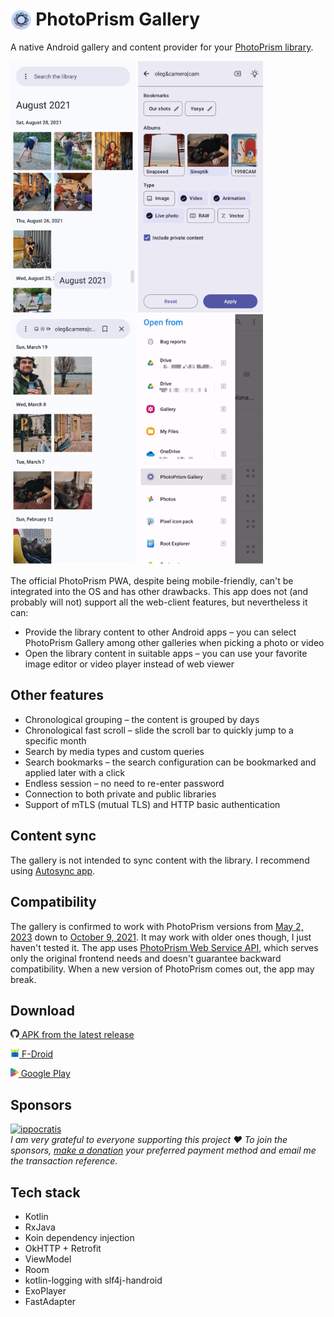 # <img src="app/src/main/res/mipmap-hdpi/ic_launcher.png" alt="Icon" style="vertical-align: bottom; height: 1.2em;"/> PhotoPrism Gallery
A native Android gallery and content provider for your [PhotoPrism library](https://www.photoprism.app/). 

<p float="left">
<img src="fastlane/metadata/android/en-US/images/phoneScreenshots/1.png" width=200 />
<img src="fastlane/metadata/android/en-US/images/phoneScreenshots/2.png" width=200 />
<img src="fastlane/metadata/android/en-US/images/phoneScreenshots/3.png" width=200 />
<img src="fastlane/metadata/android/en-US/images/phoneScreenshots/4.png" width=200 />
</p>

The official PhotoPrism PWA, despite being mobile-friendly, can't be integrated into the OS and has other drawbacks.
This app does not (and probably will not) support all the web-client features, but nevertheless it can:
- Provide the library content to other Android apps – 
you can select PhotoPrism Gallery among other galleries when picking a photo or video
- Open the library content in suitable apps –
you can use your favorite image editor or video player instead of web viewer

## Other features
- Chronological grouping – the content is grouped by days
- Chronological fast scroll – slide the scroll bar to quickly jump to a specific month
- Search by media types and custom queries
- Search bookmarks – the search configuration can be bookmarked and applied later with a click
- Endless session – no need to re-enter password
- Connection to both private and public libraries
- Support of mTLS (mutual TLS) and HTTP basic authentication

## Content sync
The gallery is not intended to sync content with the library. 
I recommend using [Autosync app](https://play.google.com/store/apps/details?id=com.ttxapps.autosync).

## Compatibility
The gallery is confirmed to work with PhotoPrism versions from 
[May 2, 2023](https://github.com/photoprism/photoprism/releases/tag/230502-c405f6eff) 
down to [October 9, 2021](https://github.com/photoprism/photoprism/releases/tag/211009-d6cc8df5). 
It may work with older ones though, I just haven't tested it.
The app uses [PhotoPrism Web Service API](https://docs.photoprism.app/developer-guide/api/), 
which serves only the original frontend needs and doesn't guarantee backward compatibility. 
When a new version of PhotoPrism comes out, the app may break.

## Download
[<img src="repository-assets/icon-github.svg" alt="APK" style="height: 1em;"/> APK from the latest release](https://github.com/Radiokot/photoprism-android-client/releases/latest)


[<img src="repository-assets/icon-fdroid.png" alt="F-Droid" style="height: 1em;"/> F-Droid](https://f-droid.org/packages/ua.com.radiokot.photoprism)


[<img src="repository-assets/icon-gplay.svg" alt="Google Play" style="height: 1em;"/> Google Play](https://play.google.com/store/apps/details?id=ua.com.radiokot.photoprism)

## Sponsors
[<img src="https://avatars.githubusercontent.com/u/52239579?s=100&v=4" alt="ippocratis" height=50 />](https://github.com/ippocratis)
<br>
*I am very grateful to everyone supporting this project ♥ To join the sponsors, [make a donation](https://radiokot.com.ua/tip) your preferred payment method and email me the transaction reference. &emsp;*

## Tech stack
- Kotlin
- RxJava
- Koin dependency injection
- OkHTTP + Retrofit
- ViewModel
- Room
- kotlin-logging with slf4j-handroid
- ExoPlayer
- FastAdapter
